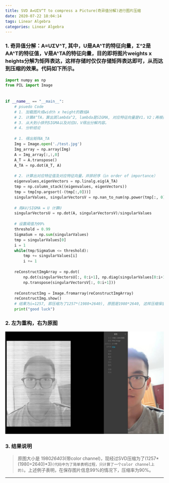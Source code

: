 ```yaml
---
title: SVD A=UΣV^T to compress a Picture(奇异值分解)进行图片压缩
date: 2020-07-22 18:04:14
tags: Linear Algebra
categories: Linear Algebra
---
```


### 1. 奇异值分解：A=UΣV^T, 其中，U是AA^T的特征向量，Σ^2是AA^T的特征值，V是A^TA的特征向量，目的即将图片weights x heights分解为矩阵表达，这样存储时仅仅存储矩阵表达即可，从而达到压缩的效果。代码如下所示。
```python
import numpy as np
from PIL import Image


if __name__ == "__main__":
    # psuedo Code
    # 1. 加载图片成width x height的数组A
    # 2. 计算A^TA，算出其lambda^2, lambda是SIGMA, 对应特征向量是V1，V2；再根据(1):解AA^T的eigen vector作为U；（2）或者解AV/SIGMA得出U。
    # 3. 从大到小排列SIGMA以及对应U，V得出分解内容。
    # 4. 分析结论

    # 1. 得出矩阵A_TA
    Img = Image.open('./test.jpg')
    Img_array = np.array(Img)
    A = Img_array[:,:,0]
    A_T = A.transpose()
    A_TA = np.dot(A_T, A)

    # 2. 计算出对应特征值及对应特征向量，并排好序（in order of importance）
    eigenvalues,eigenVectors = np.linalg.eig(A_TA)
    tmp = np.column_stack((eigenvalues, eigenVectors))
    tmp = tmp[np.argsort(-(tmp[:,0]))]
    singularValues, singularVectorsV = np.nan_to_num(np.power(tmp[:, 0], 0.5)), tmp[:, 1:]

    # 用AV/SIGMA = U 计算U
    singularVectorsU = np.dot(A, singularVectorsV)/singularValues

    # 设置阈值为99%
    threshold = 0.99
    SigmaSum = np.sum(singularValues)
    tmp = singularValues[0]
    i = 1
    while(tmp/SigmaSum <= threshold):
        tmp += singularValues[i]
        i += 1

    reConstructImgArray = np.dot(
        np.dot(singularVectorsU[:, 0:i+1], np.diag(singularValues[0:i+1])), 
        np.transpose(singularVectorsV[:, 0:i+1]))

    reConstructImg = Image.fromarray(reConstructImgArray)
    reConstructImg.show()
    # 结果为i=1257, 即压缩为了1257*(1980+2640), 原图是1980*2640, 这样压缩保留了99%的信息
    print("good luck")

```
### 2. 左为重构，右为原图
![SVD_Sample_Pic](https://raw.githubusercontent.com/GiganticRay/lei.Blog.File/master/Picture/SVD/SVD%E4%BB%A3%E7%A0%81%E6%95%88%E6%9E%9C%E7%A4%BA%E4%BE%8B%E5%9B%BE.jpg "SVD_Sample_Pic")

### 3. 结果说明
> 原图大小是 1980*2640*3(带color channel)，现经过SVD压缩为了(1257*(1980+2640)*3)`(代码中为了简单表明过程，只计算了一个color channel上的)`。上述例子表明，在保存图片信息99%的情况下，压缩率为90%。
---
